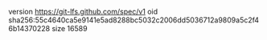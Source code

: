 version https://git-lfs.github.com/spec/v1
oid sha256:55c4640ca5e9141e5ad8288bc5032c2006dd5036712a9809a5c2f46b14370228
size 16589
